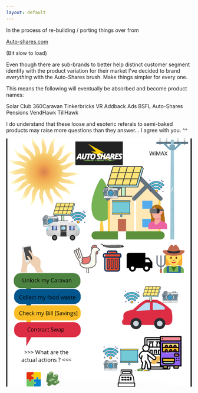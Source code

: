 ```yaml
---
layout: default
---
```



In the process of re-building / porting things over from 

[Auto-shares.com](https://auto-shares.com)
<!-- {:target="_blank"} -->

(Bit slow to load)

Even though there are sub-brands to better help distinct customer segment identify with the product variation for their market
I've decided to brand _everything_ with the Auto-Shares brush. Make things simpler for every one.

This means the following will eventually be absorbed and become product names:

Solar Club
360Caravan
Tinkerbricks VR
Addback Ads
BSFL
Auto-Shares Pensions
VendHawk
TillHawk

I do understand that these loose and esoteric referals to semi-baked products may raise more questions than they answer... I agree with you. ^^

![](../assets/img/masterplan-min.png)




